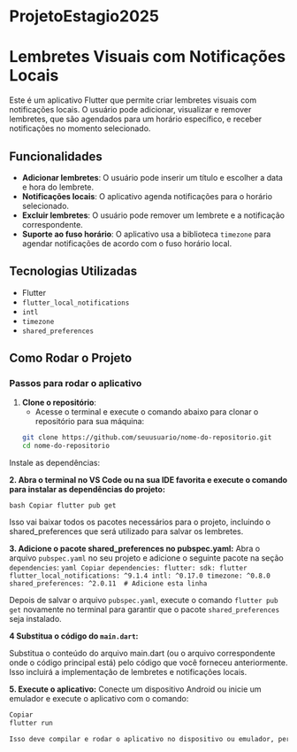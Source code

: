 # ProjetoEstagio2025
# Lembretes Visuais com Notificações Locais

Este é um aplicativo Flutter que permite criar lembretes visuais com notificações locais. O usuário pode adicionar, visualizar e remover lembretes, que são agendados para um horário específico, e receber notificações no momento selecionado.

## Funcionalidades

- **Adicionar lembretes**: O usuário pode inserir um título e escolher a data e hora do lembrete.
- **Notificações locais**: O aplicativo agenda notificações para o horário selecionado.
- **Excluir lembretes**: O usuário pode remover um lembrete e a notificação correspondente.
- **Suporte ao fuso horário**: O aplicativo usa a biblioteca `timezone` para agendar notificações de acordo com o fuso horário local.

## Tecnologias Utilizadas

- Flutter
- `flutter_local_notifications`
- `intl`
- `timezone`
- `shared_preferences`

## Como Rodar o Projeto

### Passos para rodar o aplicativo

1. **Clone o repositório**:
   - Acesse o terminal e execute o comando abaixo para clonar o repositório para sua máquina:
   ```bash
   git clone https://github.com/seuusuario/nome-do-repositorio.git
   cd nome-do-repositorio
Instale as dependências:

**2. Abra o terminal no VS Code ou na sua IDE favorita e execute o comando para instalar as dependências do projeto:**

`bash
Copiar
flutter pub get`

Isso vai baixar todos os pacotes necessários para o projeto, incluindo o shared_preferences que será utilizado para salvar os lembretes.

**3. Adicione o pacote shared_preferences no pubspec.yaml:**
Abra o arquivo `pubspec.yaml` no seu projeto e adicione o seguinte pacote na seção `dependencies`:
`yaml
Copiar
dependencies:
  flutter:
    sdk: flutter
  flutter_local_notifications: ^9.1.4
  intl: ^0.17.0
  timezone: ^0.8.0
  shared_preferences: ^2.0.11  # Adicione esta linha`

Depois de salvar o arquivo `pubspec.yaml`, execute o comando `flutter pub get` novamente no terminal para garantir que o pacote `shared_preferences` seja instalado.

**4 Substitua o código do `main.dart`:**

Substitua o conteúdo do arquivo main.dart (ou o arquivo correspondente onde o código principal está) pelo código que você forneceu anteriormente. Isso incluirá a implementação de lembretes e notificações locais.

**5. Execute o aplicativo:**
Conecte um dispositivo Android ou inicie um emulador e execute o aplicativo com o comando:

```bash
Copiar
flutter run

Isso deve compilar e rodar o aplicativo no dispositivo ou emulador, permitindo que você adicione, veja e remova lembretes com notificações locais.
